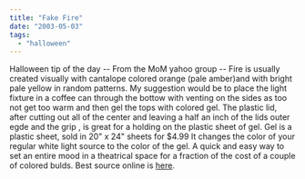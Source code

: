 ```yaml
---
title: "Fake Fire"
date: "2003-05-03"
tags: 
  - "halloween"
---
```


Halloween tip of the day -- From the MoM yahoo group -- Fire is usually created visually with cantalope colored orange (pale amber)and with bright pale yellow in random patterns. My suggestion would be to place the light fixture in a coffee can through the bottow with venting on the sides as too not get too warm and then gel the tops with colored gel. The plastic lid, after cutting out all of the center and leaving a half an inch of the lids outer egde and the grip , is great for a holding on the plastic sheet of gel. Gel is a plastic sheet, sold in 20" x 24" sheets for $4.99 It changes the color of your regular white light source to the color of the gel. A quick and easy way to set an entire mood in a theatrical space for a fraction of the cost of a couple of colored bulds. Best source online is [here](http://www.fullstageonline.com/pages/419449/index.htm).
